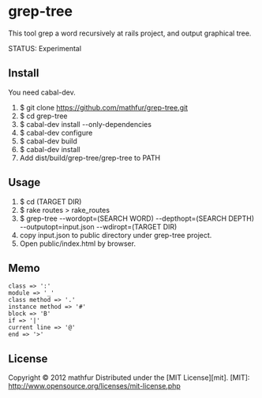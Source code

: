 grep-tree
=========
This tool grep a word recursively at rails project, and output graphical tree.

STATUS: Experimental

Install
-------
You need cabal-dev.
 1. $ git clone https://github.com/mathfur/grep-tree.git
 2. $ cd grep-tree
 3. $ cabal-dev install --only-dependencies
 4. $ cabal-dev configure
 5. $ cabal-dev build
 6. $ cabal-dev install
 7. Add dist/build/grep-tree/grep-tree to PATH

Usage
-----
 1. $ cd (TARGET DIR)
 1. $ rake routes > rake_routes
 2. $ grep-tree --wordopt=(SEARCH WORD) --depthopt=(SEARCH DEPTH) --outputopt=input.json --wdiropt=(TARGET DIR)
 3. copy input.json to public directory under grep-tree project.
 4. Open public/index.html by browser.

Memo
----
```
class => ':'
module => '_'
class method => '.'
instance method => '#'
block => 'B'
if => '|'
current line => '@'
end => '>'
```

License
-------
Copyright &copy; 2012 mathfur
Distributed under the [MIT License][mit].
[MIT]: http://www.opensource.org/licenses/mit-license.php
